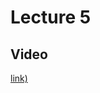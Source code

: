 # Lecture 5

## Video

[link)](https://drive.google.com/file/d/1NzLHOlQ3Xn91DFWyaIdHZNfAdJGjEzdz/view)
